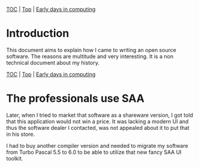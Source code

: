 [TOC](index.html) | [Top](index.html) | [Early days in computing](02.html)

# Introduction #

This document aims to explain how I came to writing an open source software. The reasons are multitude and very interesting. It is a non technical document about my history.



[TOC](index.html) | [Top](index.html) | [Early days in computing](02.html)


# The professionals use SAA #

Later, when I tried to market that software as a shareware version, I got told that this application would not win a price. It was lacking a modern UI and thus the software dealer I contacted, was not appealed about it to put that in his store.

I had to buy another compiler version and needed to migrate my software from Turbo Pascal 5.5 to 6.0 to be able to utilize that new fancy SAA UI toolkit.





